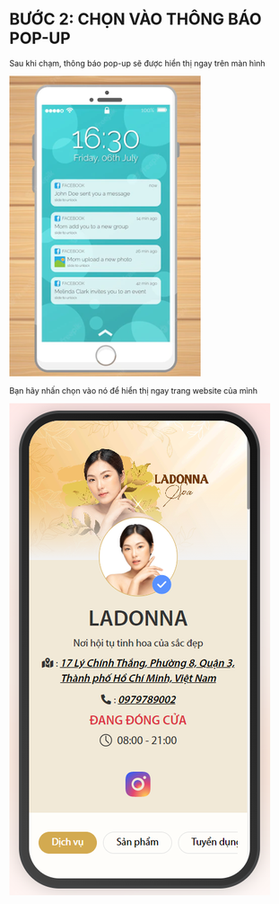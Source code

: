 # BƯỚC 2: CHỌN VÀO THÔNG BÁO POP-UP

Sau khi chạm, thông báo pop-up sẽ được hiển thị ngay trên màn hình

![Ảnh minh họa tạm thời](<../../../.gitbook/assets/image (14).png>)

Bạn hãy nhấn chọn vào nó để hiển thị ngay trang website của mình

![Ảnh minh họa tạm thời](<../../../.gitbook/assets/image (1) (1) (1) (1) (1).png>)
